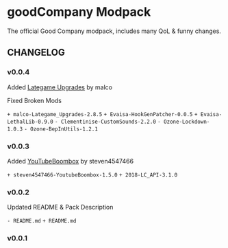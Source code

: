 # goodCompany Modpack
The official Good Company modpack, includes many QoL & funny changes.

## CHANGELOG

### v0.0.4

Added [Lategame Upgrades](https://thunderstore.io/c/lethal-company/p/malco/Lategame_Upgrades/) by malco

Fixed Broken Mods

`+ malco-Lategame_Upgrades-2.8.5`
`+ Evaisa-HookGenPatcher-0.0.5`
`+ Evaisa-LethalLib-0.9.0`
`- Clementinise-CustomSounds-2.2.0`
`- Ozone-Lockdown-1.0.3`
`- Ozone-BepInUtils-1.2.1`

### v0.0.3

Added [YouTubeBoombox](https://thunderstore.io/c/lethal-company/p/steven4547466/YoutubeBoombox/) by steven4547466

`+ steven4547466-YoutubeBoombox-1.5.0`
`+ 2018-LC_API-3.1.0`

### v0.0.2

Updated README & Pack Description

`- README.md`
`+ README.md`

### v0.0.1

